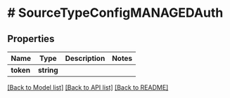 # # SourceTypeConfigMANAGEDAuth

## Properties

Name | Type | Description | Notes
------------ | ------------- | ------------- | -------------
**token** | **string** |  |

[[Back to Model list]](../../README.md#models) [[Back to API list]](../../README.md#endpoints) [[Back to README]](../../README.md)
